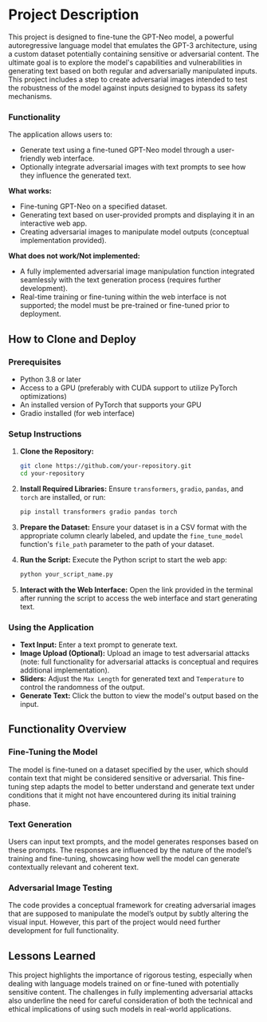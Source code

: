 
# Project Description

This project is designed to fine-tune the GPT-Neo model, a powerful autoregressive language model that emulates the GPT-3 architecture, using a custom dataset potentially containing sensitive or adversarial content. The ultimate goal is to explore the model's capabilities and vulnerabilities in generating text based on both regular and adversarially manipulated inputs. This project includes a step to create adversarial images intended to test the robustness of the model against inputs designed to bypass its safety mechanisms.

### Functionality

The application allows users to:
- Generate text using a fine-tuned GPT-Neo model through a user-friendly web interface.
- Optionally integrate adversarial images with text prompts to see how they influence the generated text.

**What works:**
- Fine-tuning GPT-Neo on a specified dataset.
- Generating text based on user-provided prompts and displaying it in an interactive web app.
- Creating adversarial images to manipulate model outputs (conceptual implementation provided).

**What does not work/Not implemented:**
- A fully implemented adversarial image manipulation function integrated seamlessly with the text generation process (requires further development).
- Real-time training or fine-tuning within the web interface is not supported; the model must be pre-trained or fine-tuned prior to deployment.

## How to Clone and Deploy

### Prerequisites
- Python 3.8 or later
- Access to a GPU (preferably with CUDA support to utilize PyTorch optimizations)
- An installed version of PyTorch that supports your GPU
- Gradio installed (for web interface)

### Setup Instructions

1. **Clone the Repository:**
   ```bash
   git clone https://github.com/your-repository.git
   cd your-repository
   ```

2. **Install Required Libraries:**
   Ensure `transformers`, `gradio`, `pandas`, and `torch` are installed, or run:
   ```bash
   pip install transformers gradio pandas torch
   ```

3. **Prepare the Dataset:**
   Ensure your dataset is in a CSV format with the appropriate column clearly labeled, and update the `fine_tune_model` function's `file_path` parameter to the path of your dataset.

4. **Run the Script:**
   Execute the Python script to start the web app:
   ```bash
   python your_script_name.py
   ```

5. **Interact with the Web Interface:**
   Open the link provided in the terminal after running the script to access the web interface and start generating text.

### Using the Application

- **Text Input:** Enter a text prompt to generate text.
- **Image Upload (Optional):** Upload an image to test adversarial attacks (note: full functionality for adversarial attacks is conceptual and requires additional implementation).
- **Sliders:** Adjust the `Max Length` for generated text and `Temperature` to control the randomness of the output.
- **Generate Text:** Click the button to view the model's output based on the input.

## Functionality Overview

### Fine-Tuning the Model

The model is fine-tuned on a dataset specified by the user, which should contain text that might be considered sensitive or adversarial. This fine-tuning step adapts the model to better understand and generate text under conditions that it might not have encountered during its initial training phase.

### Text Generation

Users can input text prompts, and the model generates responses based on these prompts. The responses are influenced by the nature of the model’s training and fine-tuning, showcasing how well the model can generate contextually relevant and coherent text.

### Adversarial Image Testing

The code provides a conceptual framework for creating adversarial images that are supposed to manipulate the model’s output by subtly altering the visual input. However, this part of the project would need further development for full functionality.

## Lessons Learned

This project highlights the importance of rigorous testing, especially when dealing with language models trained on or fine-tuned with potentially sensitive content. The challenges in fully implementing adversarial attacks also underline the need for careful consideration of both the technical and ethical implications of using such models in real-world applications.
